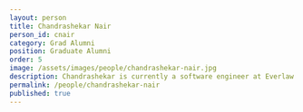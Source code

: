 ```yaml
---
layout: person  
title: Chandrashekar Nair
person_id: cnair
category: Grad Alumni 
position: Graduate Alumni 
order: 5
image: /assets/images/people/chandrashekar-nair.jpg
description: Chandrashekar is currently a software engineer at Everlaw. 
permalink: /people/chandrashekar-nair
published: true
---
```

